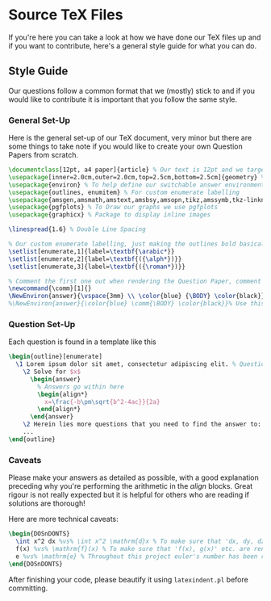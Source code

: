 # Source TeX Files

If you're here you can take a look at how we have done our TeX files up and if you want to contribute, here's a general style guide for what you can do.

## Style Guide
Our questions follow a common format that we (mostly) stick to and if you would like to contribute it is important that you follow the same style.  

### General Set-Up
Here is the general set-up of our TeX document, very minor but there are some things to take note if you would like to create your own Question Papers from scratch.

```latex
\documentclass[12pt, a4 paper]{article} % Our text is 12pt and we target A4 Paper
\usepackage[inner=2.0cm,outer=2.0cm,top=2.5cm,bottom=2.5cm]{geometry} % These are our margins
\usepackage{environ} % To help define our switchable answer environment
\usepackage{outlines, enumitem} % For custom enumerate labelling
\usepackage{amsgen,amsmath,amstext,amsbsy,amsopn,tikz,amssymb,tkz-linknodes} % These are our Math Libraries: tkz-linknodes is not found by default on TeXLive
\usepackage{pgfplots} % To Draw our graphs we use pgfplots
\usepackage{graphicx} % Package to display inline images

\linespread{1.6} % Double Line Spacing

% Our custom enumerate labelling, just making the outlines bold basically
\setlist[enumerate,1]{label=\textbf{\arabic*}}
\setlist[enumerate,2]{label=\textbf{({\alph*})}}
\setlist[enumerate,3]{label=\textbf{({\roman*})}}

% Comment the first one out when rendering the Question Paper, comment the second one out when rendering the answer key.
\newcommand{\comm}[1]{}
\NewEnviron{answer}{\vspace{3mm} \\ \color{blue} {\BODY} \color{black}}
%\NewEnviron{answer}{\color{blue} \comm{\BODY} \color{black}}% Use this method to hide all answers

```

### Question Set-Up
Each question is found in a template like this

```latex
\begin{outline}[enumerate]
  \1 Lorem ipsum dolor sit amet, consectetur adipiscing elit. % Question 1
    \2 Solve for $x$
      \begin{answer}
        % Answers go within here
        \begin{align*}
          x=\frac{-b\pm\sqrt{b^2-4ac}}{2a}
        \end{align*}
      \end{answer}
    \2 Herein lies more questions that you need to find the answer to:
    ...
\end{outline}
```

### Caveats
Please make your answers as detailed as possible, with a good explanation preceding why you're performing the arithmetic in the *align* blocks. Great rigour is not really expected but it is helpful for others who are reading if solutions are thorough!  

Here are more technical caveats:
```latex
\begin{DOSnDONTS}
  \int x^2 dx %vs% \int x^2 \mathrm{d}x % To make sure that 'dx, dy, dz' etc. are rendered properly, please use \mathrm{d}x
  f(x) %vs% \mathrm{f}(x) % To make sure that 'f(x), g(x)' etc. are rendered properly, please use \mathrm{f}(x)
  e %vs% \mathrm{e} % Throughout this project euler's number has been represented as \mathrm{e} instead of e so we'd like to keep it consistent!
\end{DOSnDONTS}
```

After finishing your code, please beautify it using ```latexindent.pl``` before committing.

